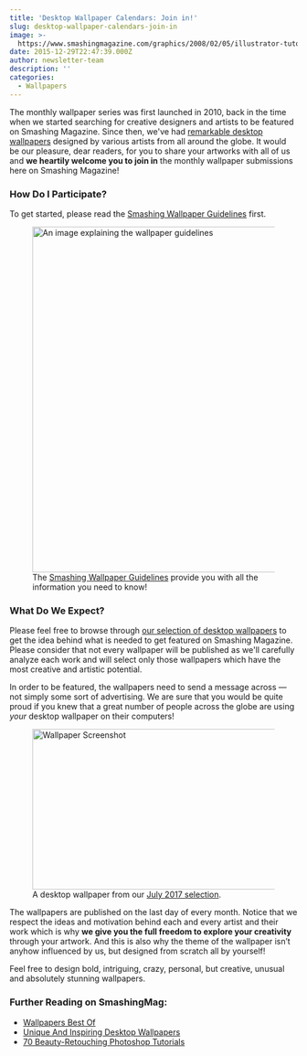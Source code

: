 ```yaml
---
title: 'Desktop Wallpaper Calendars: Join in!'
slug: desktop-wallpaper-calendars-join-in
image: >-
  https://www.smashingmagazine.com/graphics/2008/02/05/illustrator-tutorials-best-of/attachment/wallpaper-guidelines/
date: 2015-12-29T22:47:39.000Z
author: newsletter-team
description: ''
categories:
  - Wallpapers
---
```


The monthly wallpaper series was first launched in 2010, back in the time when we started searching for creative designers and artists to be featured on Smashing Magazine. Since then, we've had <a href="https://www.smashingmagazine.com/wallpapers/">remarkable desktop wallpapers</a> designed by various artists from all around the globe. It would be our pleasure, dear readers, for you to share your artworks with all of us and <strong>we heartily welcome you to join in</strong> the monthly wallpaper submissions here on Smashing Magazine!

### How Do I Participate?

To get started, please read the <a href="https://www.smashingmagazine.com/provide/wallpapers/wallpaper-guidelines.pdf">Smashing Wallpaper Guidelines</a> first.

<figure><a href="https://www.smashingmagazine.com/provide/wallpapers/wallpaper-guidelines.pdf"><img src="https://archive.smashing.media/assets/344dbf88-fdf9-42bb-adb4-46f01eedd629/4bea56fc-432b-486c-8ba0-b796de8cd680/wallpaper-guidelines.png" alt="An image explaining the wallpaper guidelines" width="500" height="605" /></a><figcaption>The <a href="https://www.smashingmagazine.com/provide/wallpapers/wallpaper-guidelines.pdf">Smashing Wallpaper Guidelines</a> provide you with all the information you need to know!</figcaption></figure>

### What Do We Expect?

Please feel free to browse through <a href="https://www.smashingmagazine.com/tag/wallpapers/">our selection of desktop wallpapers</a> to get the idea behind what is needed to get featured on Smashing Magazine. Please consider that not every wallpaper will be published as we'll carefully analyze each work and will select only those wallpapers which have the most creative and artistic potential.

In order to be featured, the wallpapers need to send a message across — not simply some sort of advertising. We are sure that you would be quite proud if you knew that a great number of people across the globe are using <em>your</em> desktop wallpaper on their computers!

<figure><a href="https://www.smashingmagazine.com/2017/06/desktop-wallpaper-calendars-july-2017/"><img src="https://archive.smashing.media/assets/344dbf88-fdf9-42bb-adb4-46f01eedd629/b81b9021-681c-40e1-b55a-ccc6fe041491/july-17-summer-cannonball-preview-opt.png" alt="Wallpaper Screenshot" width="500" height="281" /></a><figcaption>A desktop wallpaper from our <a href="https://www.smashingmagazine.com/2017/06/desktop-wallpaper-calendars-july-2017/">July 2017 selection</a>.</figcaption></figure>

The wallpapers are published on the last day of every month. Notice that we respect the ideas and motivation behind each and every artist and their work which is why <strong>we give you the full freedom to explore your creativity</strong> through your artwork. And this is also why the theme of the wallpaper isn’t anyhow influenced by us, but designed from scratch all by yourself!

Feel free to design bold, intriguing, crazy, personal, but creative, unusual and absolutely stunning wallpapers.

### <span class="rh">Further Reading</span> on SmashingMag:

*   [Wallpapers Best Of](https://www.smashingmagazine.com/wallpapers/ "Read 'Wallpapers – The Very Best For Your Desktop'")
*   [Unique And Inspiring Desktop Wallpapers](https://www.smashingmagazine.com/2017/01/from-the-community-with-love-unique-inspiring-desktop-wallpapers/ "Read 'From The Design Community With Love: Unique And Inspiring Desktop Wallpapers'")
*   [70 Beauty-Retouching Photoshop Tutorials](https://www.smashingmagazine.com/2008/07/70-beauty-retouching-photoshop-tutorials/ "Read '70 Beauty-Retouching Photoshop Tutorials'")